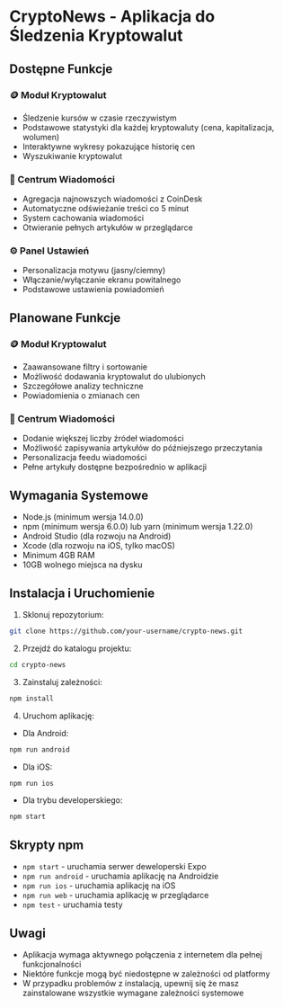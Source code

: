 # CryptoNews - Aplikacja do Śledzenia Kryptowalut

## Dostępne Funkcje

### 🪙 Moduł Kryptowalut
- Śledzenie kursów w czasie rzeczywistym
- Podstawowe statystyki dla każdej kryptowaluty (cena, kapitalizacja, wolumen)
- Interaktywne wykresy pokazujące historię cen
- Wyszukiwanie kryptowalut

### 📰 Centrum Wiadomości
- Agregacja najnowszych wiadomości z CoinDesk
- Automatyczne odświeżanie treści co 5 minut
- System cachowania wiadomości
- Otwieranie pełnych artykułów w przeglądarce

### ⚙️ Panel Ustawień
- Personalizacja motywu (jasny/ciemny)
- Włączanie/wyłączanie ekranu powitalnego
- Podstawowe ustawienia powiadomień

## Planowane Funkcje

### 🪙 Moduł Kryptowalut
- Zaawansowane filtry i sortowanie
- Możliwość dodawania kryptowalut do ulubionych
- Szczegółowe analizy techniczne
- Powiadomienia o zmianach cen

### 📰 Centrum Wiadomości
- Dodanie większej liczby źródeł wiadomości
- Możliwość zapisywania artykułów do późniejszego przeczytania
- Personalizacja feedu wiadomości
- Pełne artykuły dostępne bezpośrednio w aplikacji

## Wymagania Systemowe
- Node.js (minimum wersja 14.0.0)
- npm (minimum wersja 6.0.0) lub yarn (minimum wersja 1.22.0)
- Android Studio (dla rozwoju na Android)
- Xcode (dla rozwoju na iOS, tylko macOS)
- Minimum 4GB RAM
- 10GB wolnego miejsca na dysku

## Instalacja i Uruchomienie

1. Sklonuj repozytorium:
```bash
git clone https://github.com/your-username/crypto-news.git
```

2. Przejdź do katalogu projektu:
```bash
cd crypto-news
```

3. Zainstaluj zależności:
```bash
npm install
```

4. Uruchom aplikację:

- Dla Android:
```bash
npm run android
```

- Dla iOS:
```bash
npm run ios
```

- Dla trybu developerskiego:
```bash
npm start
```

## Skrypty npm

- `npm start` - uruchamia serwer deweloperski Expo
- `npm run android` - uruchamia aplikację na Androidzie
- `npm run ios` - uruchamia aplikację na iOS
- `npm run web` - uruchamia aplikację w przeglądarce
- `npm test` - uruchamia testy

## Uwagi
- Aplikacja wymaga aktywnego połączenia z internetem dla pełnej funkcjonalności
- Niektóre funkcje mogą być niedostępne w zależności od platformy
- W przypadku problemów z instalacją, upewnij się że masz zainstalowane wszystkie wymagane zależności systemowe